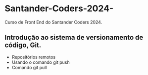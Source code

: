 # Santander-Coders-2024-
Curso de Front End do Santander Coders 2024.
## Introdução ao sistema de versionamento de código, Git.

* Repositórios remotos
* Usando o comando git push
* Comando git pull
